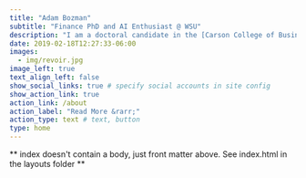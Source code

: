 ```yaml
---
title: "Adam Bozman"
subtitle: "Finance PhD and AI Enthusiast @ WSU"
description: "I am a doctoral candidate in the [Carson College of Business](https://business.wsu.edu/graduate-programs/phd-business/students-grads/) at [Washington State University](https://wsu.edu/) where my research focuses on empirical asset pricing, behavioral topics, emerging markets, and some monetary policy.  My goal is to aid in the understanding of individual decision making as well as investor biases, so we can better predict market reactions and necessary regulation."
date: 2019-02-18T12:27:33-06:00
images:
  - img/revoir.jpg
image_left: true
text_align_left: false
show_social_links: true # specify social accounts in site config
show_action_link: true
action_link: /about
action_label: "Read More &rarr;"
action_type: text # text, button
type: home
---
```


** index doesn't contain a body, just front matter above.
See index.html in the layouts folder **
